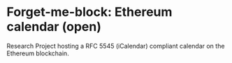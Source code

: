 # Forget-me-block: Ethereum calendar (open)

Research Project hosting a RFC 5545 (iCalendar) compliant calendar on the Ethereum blockchain.

